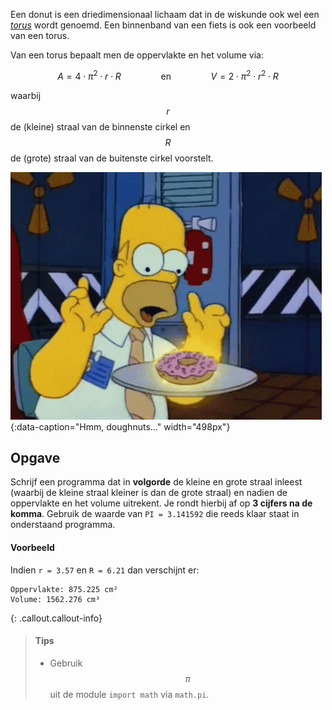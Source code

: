 Een donut is een driedimensionaal lichaam dat in de wiskunde ook wel een <a href='https://nl.wikipedia.org/wiki/Torus' target='_blank'>*torus*</a> wordt genoemd. Een binnenband van een fiets is ook een voorbeeld van een torus.

Van een torus bepaalt men de oppervlakte en het volume via:

$$
    A = 4 \cdot \pi^2 \cdot r \cdot R \qquad\qquad \text{en}\qquad\qquad V = 2 \cdot \pi^2 \cdot r^2 \cdot R
$$

waarbij $$r$$ de (kleine) straal van de binnenste cirkel en $$R$$ de (grote) straal van de buitenste cirkel voorstelt.

![Hmm, doughnuts...](media/Homer_doughnut.gif "Hmm, doughnuts..."){:data-caption="Hmm, doughnuts..." width="498px"}

## Opgave
Schrijf een programma dat in **volgorde** de kleine en grote straal inleest (waarbij de kleine straal kleiner is dan de grote straal) en nadien de oppervlakte en het volume uitrekent. Je rondt hierbij af op **3 cijfers na de komma**. Gebruik de waarde van `PI = 3.141592` die reeds klaar staat in onderstaand programma.

#### Voorbeeld
Indien `r = 3.57` en `R = 6.21` dan verschijnt er:
```
Oppervlakte: 875.225 cm²
Volume: 1562.276 cm³
```

{: .callout.callout-info}
> #### Tips
> - Gebruik $$\pi$$ uit de module `import math` via `math.pi`.